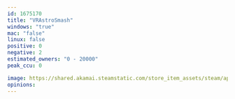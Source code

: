 ```yaml
---
id: 1675170
title: "VRAstroSmash"
windows: "true"
mac: "false"
linux: false
positive: 0
negative: 2
estimated_owners: "0 - 20000"
peak_ccu: 0

image: https://shared.akamai.steamstatic.com/store_item_assets/steam/apps/1675170/header.jpg?t=1626345039
opinions:
---
```

